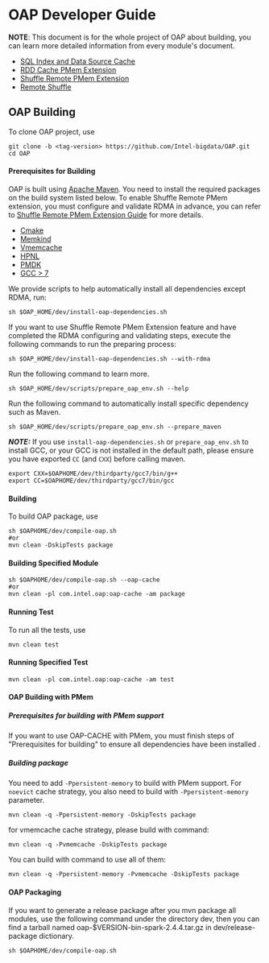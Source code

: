 # OAP Developer Guide

**NOTE**: This document is for the whole project of OAP about building, you can learn more detailed information from every module's  document.
* [SQL Index and Data Source Cache](../oap-cache/oap/docs/Developer-Guide.md)
* [RDD Cache PMem Extension](../oap-spark/README.md#compiling)
* [Shuffle Remote PMem Extension](../oap-shuffle/RPMem-shuffle/README.md#5-install-dependencies-for-shuffle-remote-pmem-extension)
* [Remote Shuffle](../oap-shuffle/remote-shuffle/README.md#build-and-deploy)

## OAP Building

To clone OAP project, use
```shell script
git clone -b <tag-version> https://github.com/Intel-bigdata/OAP.git
cd OAP
```

#### Prerequisites for Building
OAP is built using [Apache Maven](http://maven.apache.org/). You need to install the required packages on the build system listed below. To enable Shuffle Remote PMem extension, you must configure and validate RDMA in advance, you can refer to [Shuffle Remote PMem Extension Guide](../oap-shuffle/RPMem-shuffle/README.md) for more details.

- [Cmake](https://help.directadmin.com/item.php?id=494)
- [Memkind](https://github.com/memkind/memkind/tree/v1.10.1-rc2)
- [Vmemcache](https://github.com/pmem/vmemcache)
- [HPNL](https://github.com/Intel-bigdata/HPNL)
- [PMDK](https://github.com/pmem/pmdk)  
- [GCC > 7](https://gcc.gnu.org/wiki/InstallingGCC)

We provide scripts to help automatically install all dependencies except RDMA, run:
```shell script
sh $OAP_HOME/dev/install-oap-dependencies.sh
```
If you want to use Shuffle Remote PMem Extension feature and have completed the RDMA configuring and validating steps, execute the following commands to run the preparing process:
```shell script
sh $OAP_HOME/dev/install-oap-dependencies.sh --with-rdma
```

Run the following command to learn more.

```shell script
sh $OAP_HOME/dev/scripts/prepare_oap_env.sh --help
```

Run the following command to automatically install specific dependency such as Maven.

```shell script
sh $OAP_HOME/dev/scripts/prepare_oap_env.sh --prepare_maven
```

***NOTE:*** If you use `install-oap-dependencies.sh` or `prepare_oap_env.sh` to install GCC, or your GCC is not installed in the default path, please ensure you have exported `CC` (and `CXX`) before calling maven.
```shell script
export CXX=$OAPHOME/dev/thirdparty/gcc7/bin/g++
export CC=$OAPHOME/dev/thirdparty/gcc7/bin/gcc
```

#### Building


To build OAP package, use
```shell script
sh $OAPHOME/dev/compile-oap.sh
#or
mvn clean -DskipTests package
```

#### Building Specified Module
```shell script
sh $OAPHOME/dev/compile-oap.sh --oap-cache
#or
mvn clean -pl com.intel.oap:oap-cache -am package
```

#### Running Test

To run all the tests, use
```shell script
mvn clean test
```

#### Running Specified Test
```shell script
mvn clean -pl com.intel.oap:oap-cache -am test
```

#### OAP Building with PMem

##### Prerequisites for building with PMem support

If you want to use OAP-CACHE with PMem,  you must finish steps of "Prerequisites for building" to ensure all dependencies have been installed .

##### Building package
You need to add `-Ppersistent-memory` to build with PMem support. For `noevict` cache strategy, you also need to build with `-Ppersistent-memory` parameter.
```shell script
mvn clean -q -Ppersistent-memory -DskipTests package
```
for vmemcache cache strategy, please build with command:
```shell script
mvn clean -q -Pvmemcache -DskipTests package
```
You can build with command to use all of them:
```shell script
mvn clean -q -Ppersistent-memory -Pvmemcache -DskipTests package
```


#### OAP Packaging 
If you want to generate a release package after you mvn package all modules, use the following command under the directory dev, then you can find a tarball named oap-$VERSION-bin-spark-2.4.4.tar.gz in dev/release-package dictionary.
```shell script
sh $OAPHOME/dev/compile-oap.sh
```
